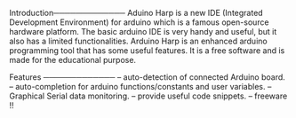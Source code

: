 Introduction─────────────
Aduino Harp is a new IDE (Integrated Development Environment) for arduino which is a famous open-source hardware platform.
The basic arduino IDE is very handy and useful, but it also has a limited functionalities.
Arduino Harp is an enhanced arduino programming tool  that has some useful features.
It is a free software and is made for the educational purpose.

Features
─────────────
– auto-detection of connected Arduino board.
– auto-completion for arduino functions/constants and user variables.
– Graphical Serial data monitoring.
– provide useful code snippets.
– freeware !!
